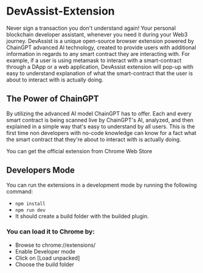 # DevAssist-Extension
Never sign a transaction you don't understand again! Your personal blockchain developer assistant, whenever you need it during your Web3 journey. 
DevAssist is a unique open-source browser extension powered by ChainGPT advanced AI technology, created to provide users with additional information in regards to any smart contract they are interacting with. For example, if a user is using metamask to interact with a smart-contract through a DApp or a web application, DevAssist extension will pop-up with easy to understand explanation of what the smart-contract that the user is about to interact with is actually doing. 

## The Power of ChainGPT
By utilizing the advanced AI model ChainGPT has to offer. Each and every smart contract is being scanned live by ChainGPT's AI, analyzed, and then explained in a simple way that's easy to understand by all users. This is the first time non developers with no-code knowledge can know for a fact what the smart contract that they're about to interact with is actually doing.

You can get the official extension from Chrome Web Store

## Developers Mode
You can run the extensions in a development mode by running the following command:
- `npm install`
- `npm run dev`
- It should create a build folder with the builded plugin.

### You can load it to Chrome by:
- Browse to chrome://extensions/
- Enable Developer mode
- Click on [Load unpacked]
- Choose the build folder
